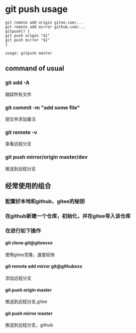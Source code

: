 # git push usage

```
git remote add origin gitee.com/...
git remote add mirror github.com/...
gitpush() {
git push origin "$1"
git push mirror "$1"
}

usage: gitpush master

```



## command of usual

### git add -A
跟踪所有文件

### git commit -m "add some file"
提交并添加备注

### git remote -v 
查看远程分支

### git push mirror/origin master/dev

推送到远程分支

## 经常使用的组合
### 配置好本地和github、gitee的秘钥
### 在github新建一个仓库，初始化，并在gitee导入该仓库
### 在进行如下操作
#### git clone git@giteexxx
使用gitee克隆，速度较快
#### git remote add mirror git@githubxxx
添加远程分支

#### git push origin master
推送到远程分支,gitee
#### git push mirror master
推送到远程分支，github


